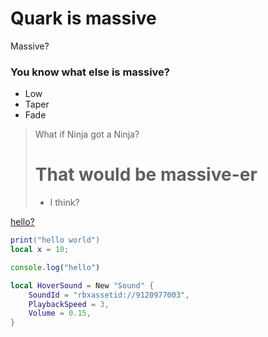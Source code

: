 # Quark is massive

Massive?

### You know what else is massive?

- Low
- Taper
- Fade

> What if Ninja got a Ninja?
>
> # That would be massive-er
>
> - I think?

[hello?](https://quark.luau)

```lua
print("hello world")
local x = 10;
```

```js
console.log("hello")
```

```lua
local HoverSound = New "Sound" {
	SoundId = "rbxassetid://9120977003",
	PlaybackSpeed = 3,
	Volume = 0.15,
}
```
